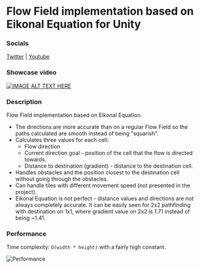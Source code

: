 # Flow Field implementation based on Eikonal Equation for Unity
### Socials
[Twitter](https://twitter.com/BJKgamedev) | [Youtube](https://www.youtube.com/channel/UCyfwnxacJqN3vBFI6vVj_8g)
### Showcase video
[![IMAGE ALT TEXT HERE](https://img.youtube.com/vi/CfXa_U5K0lw/0.jpg)](https://www.youtube.com/watch?v=CfXa_U5K0lw)
### Description
Flow Field implementation based on Eikonal Equation.
- The directions are more accurate than on a regular Flow Field so the paths calculated are smooth instead of being "squarish".
- Calculates three values for each cell:
  - Flow direction
  - Current direction goal - position of the cell that the flow is directed towards.
  - Distance to destination (gradient) - distance to the destination cell.
- Handles obstacles and the position closest to the destination cell without going through the obstacles.
- Can handle tiles with different movement speed (not presented in the project).
- Eikonal Equation is not perfect - distance values and directions are not always completely accurate. It can be easily seen for 2x2 pathfinding with destination on 1x1, where gradient value on 2x2 is 1.71 instead of being ~1.41.
### Performance
Time complexity: `O(width * height)` with a fairly high constant.

![Performance](https://i.imgur.com/0Bm6f3Y.png)